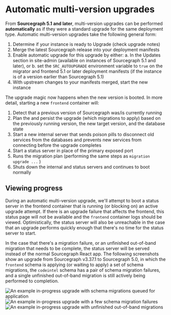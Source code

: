 # Automatic multi-version upgrades

From **Sourcegraph 5.1 and later**, multi-version upgrades can be performed **automatically** as if they were a standard upgrade for the same deployment type. Automatic multi-version upgrades take the following general form:

1. Determine if your instance is ready to Upgrade (check upgrade notes)
2. Merge the latest Sourcegraph release into your deployment manifests
3. Enable automatic upgrade for this upgrade by either:
	a. In the Updates section in site-admin (available on instances of Sourcegraph 5.1 and later), or
	b. set the `SRC_AUTOUPGRADE` environment variable to `true` on the migrator and frontend 5.1 or later deployment manifests (if the instance is of a version earlier than Sourcegraph 5.1)
4. With upstream changes to your manifests merged, start the new instance

The upgrade magic now happens when the new version is booted. In more detail, starting a new `frontend` container will:

1. Detect that a previous version of Sourcegraph was/is currently running
2. Plan the and persist the upgrade (which migrations to apply) based on the previously running version, the new target version, and the database state
3. Start a new internal server that sends poison pills to disconnect old services from the databases and prevents new services from connecting before the upgrade completes
4. Start a status server in place of the primary exposed port
5. Runs the migration plan (performing the same steps as `migration upgrade ...` )
6. Shuts down the internal and status servers and continues to boot normally

## Viewing progress

During an automatic multi-version upgrade, we'll attempt to boot a status server in the frontend container that is running (or blocking on) an active upgrade attempt. If there is an upgrade failure that affects the frontend, this status page will not be available and the `frontend` container logs should be viewed. Optimistically, the status server will also be unreachable in the case that an upgrade performs quickly enough that there's no time for the status server to start.

In the case that there's a migration failure, or an unfinished out-of-band migration that needs to be complete, the status server will be served instead of the normal Sourcegraph React app. The following screenshots show an upgrade from Sourcegraph v3.37.1 to Sourcegraph 5.0, in which the `frontend` schema is applying (or waiting to apply) a set of schema migrations, the `codeintel` schema has a pair of schema migration failures, and a single unfinished out-of-band migration is still actively being performed to completion.

![An example in-progress upgrade with schema migrations queued for application](https://storage.googleapis.com/sourcegraph-assets/docs/images/upgrades/5.1/queued.png)
![An example in-progress upgrade with a few schema migration failures](https://storage.googleapis.com/sourcegraph-assets/docs/images/upgrades/5.1/failed.png)
![An example in-progress upgrade with unfinished out-of-band migrations](https://storage.googleapis.com/sourcegraph-assets/docs/images/upgrades/5.1/oobmigrations.png)
